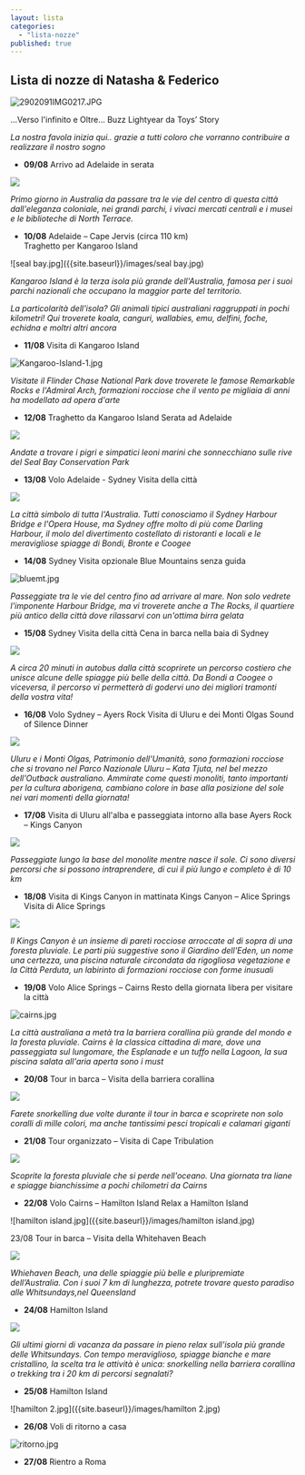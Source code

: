```yaml
---
layout: lista
categories: 
  - "lista-nozze"
published: true
---
```


## Lista di nozze di Natasha & Federico


![2902091IMG0217.JPG]({{site.baseurl}}/images/2902091IMG0217.JPG)


<div class="citazione">...Verso l'infinito e Oltre...
<span style="text-align:right"> Buzz Lightyear da Toys’ Story</span></div>

_La nostra favola inizia qui.. grazie a tutti coloro che vorranno contribuire a realizzare il nostro sogno_


- **09/08**	Arrivo ad Adelaide in serata

![]({{site.baseurl}}/images/Adelaide1.jpg)

_Primo giorno in Australia da passare tra le vie del centro di questa città dall'eleganza coloniale, nei grandi parchi, i vivaci mercati centrali e i musei e le biblioteche di North Terrace._

		
- **10/08**	Adelaide – Cape Jervis (circa 110 km)	
			Traghetto per Kangaroo Island 
		
![seal bay.jpg]({{site.baseurl}}/images/seal bay.jpg)


_Kangaroo Island è la terza isola più grande dell'Australia, famosa per i suoi parchi nazionali che occupano la maggior parte del territorio._

_La particolarità dell'isola? Gli animali tipici australiani raggruppati in pochi kilometri! Qui troverete koala, canguri, wallabies, emu, delfini, foche, echidna e moltri altri ancora_


- **11/08**	Visita di Kangaroo Island

![Kangaroo-Island-1.jpg]({{site.baseurl}}/images/Kangaroo-Island-1.jpg)

_Visitate il Flinder Chase National Park dove troverete le famose Remarkable Rocks e l'Admiral Arch, formazioni rocciose che il vento pe migliaia di anni ha modellato ad opera d'arte_


- **12/08**	Traghetto da Kangaroo Island 
			Serata ad Adelaide 
        
![]({{site.baseurl}}/images/admiral-s-arch-at-sunset.jpg)

_Andate a trovare i pigri e simpatici leoni marini che sonnecchiano sulle rive del Seal Bay Conservation Park_


- **13/08**	Volo Adelaide - Sydney
			Visita della città
            
![]({{site.baseurl}}/images/sydney-banner.jpg)

_La città simbolo di tutta l'Australia. Tutti conosciamo il Sydney Harbour Bridge e l'Opera House, ma Sydney offre molto di più come Darling Harbour, il molo del divertimento costellato di ristoranti e locali e le meravigliose spiagge di Bondi, Bronte e Coogee_

- **14/08**	Sydney 
			Visita opzionale Blue Mountains senza guida
		
![bluemt.jpg]({{site.baseurl}}/images/bluemt.jpg)

_Passeggiate tra le vie del centro fino ad arrivare al mare. Non solo vedrete l'imponente Harbour Bridge, ma vi troverete anche a The Rocks, il quartiere più antico della città dove rilassarvi con un'ottima birra gelata_

- **15/08**	Sydney 
			Visita della città
       		Cena in barca nella baia di Sydney
        
![]({{site.baseurl}}/images/sydney.jpg)

_A circa 20 minuti in autobus dalla città scoprirete un percorso costiero che unisce alcune delle spiagge più belle della città. Da Bondi a Coogee o viceversa, il percorso vi permetterà di godervi uno dei migliori tramonti della vostra vita!_


- **16/08**	Volo Sydney – Ayers Rock 
			Visita di Uluru e dei Monti Olgas
       		Sound of Silence Dinner
        
![]({{site.baseurl}}/images/monti%20olgas.jpg) 
 
_Uluru e i Monti Olgas, Patrimonio dell'Umanità, sono formazioni rocciose che si trovano nel Parco Nazionale Uluru – Kata Tjuta, nel bel mezzo dell'Outback australiano.
Ammirate come questi monoliti, tanto importanti per la cultura aborigena, cambiano colore in base alla posizione del sole nei vari momenti della giornata!_


- **17/08**	Visita di Uluru all'alba e passeggiata intorno alla base
			Ayers Rock – Kings Canyon 
        
![]({{site.baseurl}}/images/Ayers-Rock01.jpg)

_Passeggiate lungo la base del monolite mentre nasce il sole. Ci sono diversi percorsi che si possono intraprendere, di cui il più lungo e completo è di 10 km_

- **18/08**	Visita di Kings Canyon in mattinata
			Kings Canyon – Alice Springs 
			Visita di Alice Springs

![]({{site.baseurl}}/images/Kings%20Canyon%202.JPG)

_Il Kings Canyon è un insieme di pareti rocciose arroccate al di sopra di una foresta pluviale.
 Le parti più suggestive sono il Giardino dell'Eden, un nome una certezza, una piscina naturale circondata da rigogliosa vegetazione e la Città Perduta, un labirinto di formazioni rocciose con forme inusuali_


- **19/08**	Volo Alice Springs – Cairns 
			Resto della giornata libera per visitare la città

![cairns.jpg]({{site.baseurl}}/images/cairns.jpg)

_La città australiana a metà tra la barriera corallina più grande del mondo e la foresta pluviale. Cairns è la classica cittadina di mare, dove una passeggiata sul lungomare, the Esplanade e un tuffo nella Lagoon, la sua piscina salata all'aria aperta sono i must_


- **20/08**	Tour in barca – Visita della barriera corallina

![]({{site.baseurl}}/images/DSCN0026a1.jpg)

_Farete snorkelling due volte durante il tour in barca e scoprirete non solo coralli di mille colori, ma anche tantissimi pesci tropicali e calamari giganti_

- **21/08**	Tour organizzato – Visita di Cape Tribulation 

![]({{site.baseurl}}/images/gallery-cape-tribulation.jpg)

_Scoprite la foresta pluviale che si perde nell'oceano. Una giornata tra liane e spiagge bianchissime a pochi chilometri da Cairns_


- **22/08**	Volo Cairns – Hamilton Island 
			Relax a Hamilton Island
        
![hamilton island.jpg]({{site.baseurl}}/images/hamilton island.jpg)

23/08	Tour in barca – Visita della Whitehaven Beach 

![]({{site.baseurl}}/images/whitehaven%20beach.jpg)

_Whiehaven Beach, una delle spiaggie più belle e pluripremiate dell’Australia. Con i suoi 7 km di lunghezza, potrete trovare questo paradiso alle Whitsundays,nel Queensland_

- **24/08**	Hamilton Island

![]({{site.baseurl}}/images/hamilton%202.jpg)

_Gli ultimi giorni di vacanza da passare in pieno relax sull'isola più grande delle Whitsundays. Con tempo meraviglioso, spiagge bianche e mare cristallino, la scelta tra le attività è unica: snorkelling nella barriera corallina o trekking tra i 20 km di percorsi segnalati?_

- **25/08**	Hamilton Island	

![hamilton 2.jpg]({{site.baseurl}}/images/hamilton 2.jpg)

- **26/08**	Voli di ritorno a casa

![ritorno.jpg]({{site.baseurl}}/images/ritorno.jpg)

- **27/08**	Rientro a Roma
